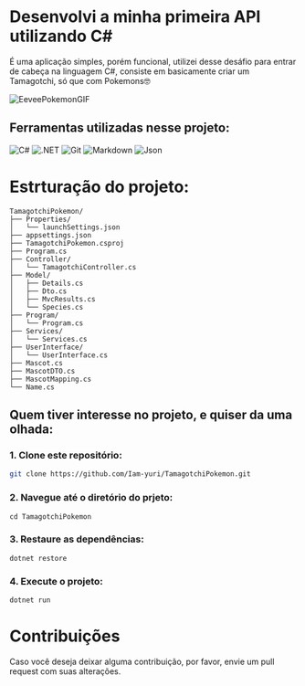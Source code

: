 # Desenvolvi a minha primeira API utilizando C#

É uma aplicação simples, porém funcional, utilizei desse desáfio para entrar de cabeça na linguagem C#, consiste em basicamente criar um Tamagotchi, só que com Pokemons🤓

![EeveePokemonGIF](https://github.com/user-attachments/assets/807f7e2d-66c1-4186-b350-e883dfa3b66a)


## Ferramentas utilizadas nesse projeto:

![C#](https://img.shields.io/badge/C%23-239120?style=for-the-badge&logo=c-sharp&logoColor=white)
![.NET](https://img.shields.io/badge/.NET-5C2D91?style=for-the-badge&logo=.net&logoColor=white)
![Git](https://img.shields.io/badge/GIT-E44C30?style=for-the-badge&logo=git&logoColor=white)
![Markdown](https://img.shields.io/badge/Markdown-000?style=for-the-badge&logo=markdown)
![Json](https://img.shields.io/badge/Json-000?style=for-the-badge&logo=json)

# Estrturação do projeto:

```
TamagotchiPokemon/
├── Properties/
│   └── launchSettings.json
├── appsettings.json
├── TamagotchiPokemon.csproj
├── Program.cs
├── Controller/
│   └── TamagotchiController.cs
├── Model/
│   ├── Details.cs
│   ├── Dto.cs
│   ├── MvcResults.cs
│   └── Species.cs
├── Program/
│   └── Program.cs
├── Services/
│   └── Services.cs
├── UserInterface/
│   └── UserInterface.cs
├── Mascot.cs
├── MascotDTO.cs
├── MascotMapping.cs
└── Name.cs
```

## Quem tiver interesse no projeto, e quiser da uma olhada:

### 1. Clone este repositório:
   ```bash
   git clone https://github.com/Iam-yuri/TamagotchiPokemon.git
   ```
### 2. Navegue até o diretório do prjeto:
   ```
   cd TamagotchiPokemon
   ```
### 3. Restaure as dependências:
   ```
   dotnet restore
   ```
### 4. Execute o projeto:
   ```
   dotnet run
   ```

# Contribuições

Caso você deseja deixar alguma contribuição, por favor, envie um pull request com suas alterações.
